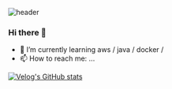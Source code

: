 

![header](https://capsule-render.vercel.app/api?type=rect&color=97C881&text=Semigrammer)

### Hi there 👋
- 🌱 I’m currently learning aws / java / docker / 
- 📫 How to reach me: ...


[![Velog's GitHub stats](https://velog-readme-stats.vercel.app/api/badge?name=Semilog)](https://velog.io/@jhlee343) 


<!--
**jhlee343/jhlee343** is a ✨ _special_ ✨ repository because its `README.md` (this file) appears on your GitHub profile.

Here are some ideas to get you started:

- 🔭 I’m currently working on ...
- 👯 I’m looking to collaborate on ...
- 🤔 I’m looking for help with ...
- 💬 Ask me about ...
- 📫 How to reach me: ...
- 😄 Pronouns: ...
- ⚡ Fun fact: ...
-->
